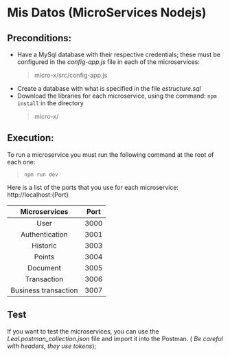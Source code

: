 # Mis Datos (MicroServices Nodejs)

## Preconditions: 
* Have a MySql database with their respective credentials; these must be configured in the *config-app.js* file in each of the microservices:
  > micro-x/src/config-app.js
* Create a database with what is specified in the file *estructure.sql*
* Download the libraries for each microservice, using the command: `npm install` in the directory
  > micro-x/

## Execution: 
To run a microservice you must run the following command at the root of each one:
  > `npm run dev`

Here is a list of the ports that you use for each microservice: 
 http://localhost:{Port}
 
| Microservices   | Port |
| :-------------: |:----:|
| User            | 3000 |
| Authentication  | 3001 |
| Historic        | 3003 |
| Points          | 3004 |
| Document        | 3005 |
| Transaction     | 3006 |
| Business transaction  | 3007 |

## Test
If you want to test the microservices, you can use the *Leal.postman_collection.json* file and import it into the Postman. ( *Be careful with headers, they use tokens*);
